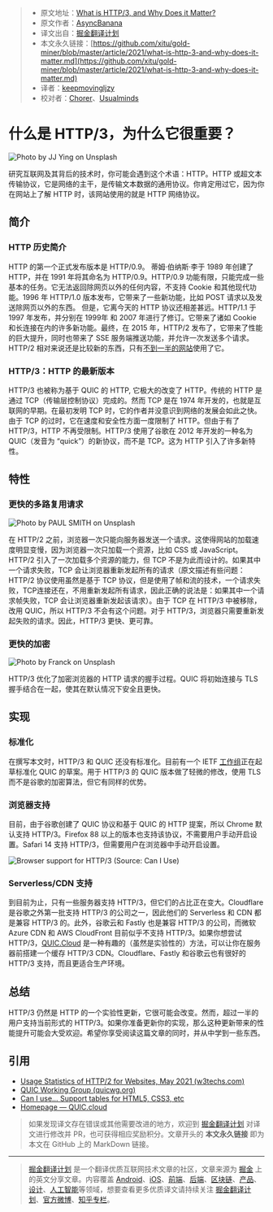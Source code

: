 > - 原文地址：[What is HTTP/3, and Why Does it Matter?](https://javascript.plainenglish.io/what-is-http-3-and-why-does-it-matter-cb7d7b4b600f)
> - 原文作者：[AsyncBanana](https://medium.com/@asyncbanana)
> - 译文出自：[掘金翻译计划](https://github.com/xitu/gold-miner)
> - 本文永久链接：[https://github.com/xitu/gold-miner/blob/master/article/2021/what-is-http-3-and-why-does-it-matter.md](https://github.com/xitu/gold-miner/blob/master/article/2021/what-is-http-3-and-why-does-it-matter.md)
> - 译者：[keepmovingljzy](https://github.com/keepmovingljzy)
> - 校对者：[Chorer](https://github.com/Chorer)、[Usualminds](https://github.com/Usualminds)

# 什么是 HTTP/3，为什么它很重要？

![Photo by [JJ Ying](https://unsplash.com/@jjying?utm_source=medium&utm_medium=referral) on [Unsplash](https://unsplash.com?utm_source=medium&utm_medium=referral)](https://cdn-images-1.medium.com/max/8064/0*oudyG8yVAEkJ7vm5)

研究互联网及其背后的技术时，你可能会遇到这个术语：HTTP。HTTP 或超文本传输协议，它是网络的主干，是传输文本数据的通用协议。你肯定用过它，因为你在网站上了解 HTTP 时，该网站使用的就是 HTTP 网络协议。

## 简介

### HTTP 历史简介

HTTP 的第一个正式发布版本是 HTTP/0.9。 蒂姆·伯纳斯·李于 1989 年创建了 HTTP，并在 1991 年将其命名为 HTTP/0.9。HTTP/0.9 功能有限，只能完成一些基本的任务。它无法返回除网页以外的任何内容，不支持 Cookie 和其他现代功能。1996 年 HTTP/1.0 版本发布，它带来了一些新功能，比如 POST 请求以及发送除网页以外的东西。 但是，它离今天的 HTTP 协议还相差甚远。HTTP/1.1 于 1997 年发布，并分别在 1999年 和 2007 年进行了修订。它带来了诸如 Cookie 和长连接在内的许多新功能。最终，在 2015 年，HTTP/2 发布了，它带来了性能的巨大提升，同时也带来了 SSE 服务端推送功能，并允许一次发送多个请求。HTTP/2 相对来说还是比较新的东西，只有[不到一半的网站](https://w3techs.com/technologies/details/ce-http2)使用了它。

### HTTP/3：HTTP 的最新版本

HTTP/3 也被称为基于 QUIC 的 HTTP, 它极大的改变了 HTTP。传统的 HTTP 是通过 TCP（传输层控制协议）完成的。然而 TCP 是在 1974 年开发的，也就是互联网的早期。在最初发明 TCP 时，它的作者并没意识到网络的发展会如此之快。由于 TCP 的过时，它在速度和安全性方面一度限制了 HTTP。但由于有了 HTTP/3，HTTP 不再受限制。HTTP/3 使用了谷歌在 2012 年开发的一种名为 QUIC（发音为 “quick”）的新协议，而不是 TCP。这为 HTTP 引入了许多新特性。

## 特性

### 更快的多路复用请求

![Photo by [PAUL SMITH](https://unsplash.com/@sumo?utm_source=medium&utm_medium=referral) on [Unsplash](https://unsplash.com?utm_source=medium&utm_medium=referral)](https://cdn-images-1.medium.com/max/12000/0*Oz9x1jnI9c2V5qmd)

在 HTTP/2 之前，浏览器一次只能向服务器发送一个请求。这使得网站的加载速度明显变慢，因为浏览器一次只加载一个资源，比如 CSS 或 JavaScript。HTTP/2 引入了一次加载多个资源的能力，但 TCP 不是为此而设计的。如果其中一个请求失败，TCP 会让浏览器重新发起所有的请求（原文描述有些问题：HTTP/2 协议使用虽然是基于 TCP 协议，但是使用了帧和流的技术，一个请求失败，TCP连接还在，不用重新发起所有请求，因此正确的说法是：如果其中一个请求帧失败，TCP 会让浏览器重新发起该请求）。由于 TCP 在 HTTP/3 中被移除，改用 QUIC，所以 HTTP/3 不会有这个问题。对于 HTTP/3，浏览器只需要重新发起失败的请求。因此，HTTP/3 更快、更可靠。

### 更快的加密

![Photo by [Franck](https://unsplash.com/@franckinjapan?utm_source=medium&utm_medium=referral) on [Unsplash](https://unsplash.com?utm_source=medium&utm_medium=referral)](https://cdn-images-1.medium.com/max/8064/0*YCjpKNI1WGsHrXla)

HTTP/3 优化了加密浏览器的 HTTP 请求的握手过程。QUIC 将初始连接与 TLS 握手结合在一起，使其在默认情况下安全且更快。

## 实现

### 标准化

在撰写本文时，HTTP/3 和 QUIC 还没有标准化。目前有一个 IETF [工作组](https://quicwg.org/)正在起草标准化 QUIC 的草案。用于 HTTP/3 的 QUIC 版本做了轻微的修改，使用 TLS 而不是谷歌的加密算法，但它有同样的优势。

### 浏览器支持

目前，由于谷歌创建了 QUIC 协议和基于 QUIC 的 HTTP 提案，所以 Chrome 默认支持 HTTP/3。Firefox 88 以上的版本也支持该协议，不需要用户手动开启设置。Safari 14 支持 HTTP/3，但需要用户在浏览器中手动开启设置。

![Browser support for HTTP/3 (Source: [Can I Use](https://caniuse.com/http3))](https://cdn-images-1.medium.com/max/2740/1*DwY-vtr6Qzj2TdbW4KaTAw.png)

### Serverless/CDN 支持

到目前为止，只有一些服务器支持 HTTP/3，但它们的占比正在变大。Cloudflare 是谷歌之外第一批支持 HTTP/3 的公司之一，因此他们的 Serverless 和 CDN 都是兼容 HTTP/3 的。此外，谷歌云和 Fastly 也是兼容 HTTP/3 的公司，而微软 Azure CDN 和 AWS CloudFront 目前似乎不支持 HTTP/3。如果你想尝试 HTTP/3，[QUIC.Cloud](https://quic.cloud/) 是一种有趣的（虽然是实验性的）方法，可以让你在服务器前搭建一个缓存 HTTP/3 CDN。Cloudflare、Fastly 和谷歌云也有很好的 HTTP/3 支持，而且更适合生产环境。

## 总结

HTTP/3 仍然是 HTTP 的一个实验性更新，它很可能会改变。然而，超过一半的用户支持当前形式的 HTTP/3。如果你准备更新你的实现，那么这种更新带来的性能提升可能会大受欢迎。希望你享受阅读这篇文章的同时，并从中学到一些东西。

## 引用

- [Usage Statistics of HTTP/2 for Websites, May 2021 (w3techs.com)](https://w3techs.com/technologies/details/ce-http2)
- [QUIC Working Group (quicwg.org)](https://quicwg.org/)
- [Can I use… Support tables for HTML5, CSS3, etc](https://caniuse.com/http3)
- [Homepage — QUIC.cloud](https://quic.cloud/)

> 如果发现译文存在错误或其他需要改进的地方，欢迎到 [掘金翻译计划](https://github.com/xitu/gold-miner) 对译文进行修改并 PR，也可获得相应奖励积分。文章开头的 **本文永久链接** 即为本文在 GitHub 上的 MarkDown 链接。

------

> [掘金翻译计划](https://github.com/xitu/gold-miner) 是一个翻译优质互联网技术文章的社区，文章来源为 [掘金](https://juejin.im) 上的英文分享文章。内容覆盖 [Android](https://github.com/xitu/gold-miner#android)、[iOS](https://github.com/xitu/gold-miner#ios)、[前端](https://github.com/xitu/gold-miner#前端)、[后端](https://github.com/xitu/gold-miner#后端)、[区块链](https://github.com/xitu/gold-miner#区块链)、[产品](https://github.com/xitu/gold-miner#产品)、[设计](https://github.com/xitu/gold-miner#设计)、[人工智能](https://github.com/xitu/gold-miner#人工智能)等领域，想要查看更多优质译文请持续关注 [掘金翻译计划](https://github.com/xitu/gold-miner)、[官方微博](http://weibo.com/juejinfanyi)、[知乎专栏](https://zhuanlan.zhihu.com/juejinfanyi)。
